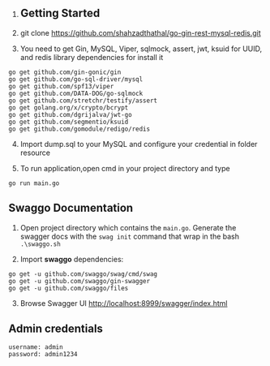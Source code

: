 1. ## Getting Started

2. git clone https://github.com/shahzadthathal/go-gin-rest-mysql-redis.git


3. You need to get Gin, MySQL, Viper, sqlmock, assert, jwt, ksuid for UUID, and redis library dependencies for install it
```
go get github.com/gin-gonic/gin
go get github.com/go-sql-driver/mysql
go get github.com/spf13/viper
go get github.com/DATA-DOG/go-sqlmock
go get github.com/stretchr/testify/assert
go get golang.org/x/crypto/bcrypt
go get github.com/dgrijalva/jwt-go
go get github.com/segmentio/ksuid
go get github.com/gomodule/redigo/redis
```

4. Import dump.sql to your MySQL and configure your credential in folder resource

5. To run application,open cmd in your project directory and type
```
go run main.go
```

## Swaggo Documentation
1. Open project directory which contains the `main.go`. Generate the swagger docs with the `swag init` command that wrap in the bash `.\swaggo.sh`

2. Import __swaggo__ dependencies:
```
go get -u github.com/swaggo/swag/cmd/swag
go get -u github.com/swaggo/gin-swagger
go get -u github.com/swaggo/files
```
3.  Browse Swagger UI [http://localhost:8999/swagger/index.html](http://localhost:8999/swagger/index.html)

## Admin credentials
```
username: admin
password: admin1234
```